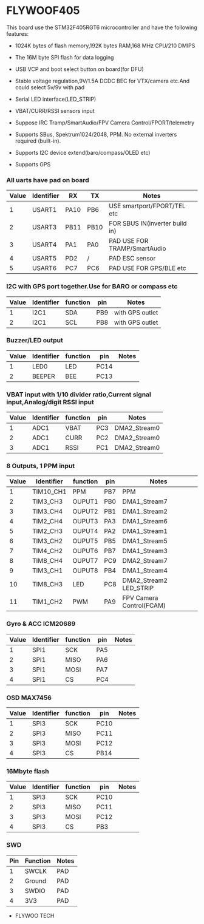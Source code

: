 # FLYWOOF405

This board use the STM32F405RGT6 microcontroller and have the following features:

- 1024K bytes of flash memory,192K bytes RAM,168 MHz CPU/210 DMIPS

- The 16M byte SPI flash for data logging
- USB VCP and boot select button on board(for DFU)
- Stable voltage regulation,9V/1.5A DCDC BEC for VTX/camera etc.And could select 5v/9v with pad
- Serial LED interface(LED_STRIP)
- VBAT/CURR/RSSI sensors input
- Suppose IRC Tramp/SmartAudio/FPV Camera Control/FPORT/telemetry
- Supports SBus, Spektrum1024/2048, PPM. No external inverters required (built-in).
- Supports I2C device extend(baro/compass/OLED etc)
- Supports GPS

### All uarts have pad on board

| Value | Identifier | RX   | TX   | Notes                          |
| ----- | ---------- | ---- | ---- | ------------------------------ |
| 1     | USART1     | PA10 | PB6  | USE smartport/FPORT/TEL etc    |
| 2     | USART3     | PB11 | PB10 | FOR SBUS IN(inverter build in) |
| 3     | USART4     | PA1  | PA0  | PAD USE FOR TRAMP/SmartAudio   |
| 4     | USART5     | PD2  | /    | PAD ESC sensor                 |
| 5     | USART6     | PC7  | PC6  | PAD USE FOR GPS/BLE etc        |

### I2C with GPS port together.Use for BARO or compass etc

| Value | Identifier | function | pin | Notes           |
| ----- | ---------- | -------- | --- | --------------- |
| 1     | I2C1       | SDA      | PB9 | with GPS outlet |
| 2     | I2C1       | SCL      | PB8 | with GPS outlet |

### Buzzer/LED output

| Value | Identifier | function | pin  | Notes |
| ----- | ---------- | -------- | ---- | ----- |
| 1     | LED0       | LED      | PC14 |
| 2     | BEEPER     | BEE      | PC13 |

### VBAT input with 1/10 divider ratio,Current signal input,Analog/digit RSSI input

| Value | Identifier | function | pin | Notes        |
| ----- | ---------- | -------- | --- | ------------ |
| 1     | ADC1       | VBAT     | PC3 | DMA2_Stream0 |
| 2     | ADC1       | CURR     | PC2 | DMA2_Stream0 |
| 3     | ADC1       | RSSI     | PC1 | DMA2_Stream0 |

### 8 Outputs, 1 PPM input

| Value | Identifier | function | pin | Notes                    |
| ----- | ---------- | -------- | --- | ------------------------ |
| 1     | TIM10_CH1  | PPM      | PB7 | PPM                      |
| 2     | TIM3_CH3   | OUPUT1   | PB0 | DMA1_Stream7             |
| 3     | TIM3_CH4   | OUPUT2   | PB1 | DMA1_Stream2             |
| 4     | TIM2_CH4   | OUPUT3   | PA3 | DMA1_Stream6             |
| 5     | TIM2_CH3   | OUPUT4   | PA2 | DMA1_Stream1             |
| 6     | TIM3_CH2   | OUPUT5   | PB5 | DMA1_Stream5             |
| 7     | TIM4_CH2   | OUPUT6   | PB7 | DMA1_Stream3             |
| 8     | TIM8_CH4   | OUPUT7   | PC9 | DMA2_Stream7             |
| 9     | TIM3_CH1   | OUPUT8   | PB4 | DMA1_Stream4             |
| 10    | TIM8_CH3   | LED      | PC8 | DMA2_Stream2 LED_STRIP   |
| 11    | TIM1_CH2   | PWM      | PA9 | FPV Camera Control(FCAM) |

### Gyro & ACC ICM20689

| Value | Identifier | function | pin | Notes |
| ----- | ---------- | -------- | --- | ----- |
| 1     | SPI1       | SCK      | PA5 |
| 2     | SPI1       | MISO     | PA6 |
| 3     | SPI1       | MOSI     | PA7 |
| 4     | SPI1       | CS       | PC4 |

### OSD MAX7456

| Value | Identifier | function | pin  | Notes |
| ----- | ---------- | -------- | ---- | ----- |
| 1     | SPI3       | SCK      | PC10 |
| 2     | SPI3       | MISO     | PC11 |
| 3     | SPI3       | MOSI     | PC12 |
| 4     | SPI3       | CS       | PB14 |

### 16Mbyte flash

| Value | Identifier | function | pin  | Notes |
| ----- | ---------- | -------- | ---- | ----- |
| 1     | SPI3       | SCK      | PC10 |
| 2     | SPI3       | MISO     | PC11 |
| 3     | SPI3       | MOSI     | PC12 |
| 4     | SPI3       | CS       | PB3  |

### SWD

| Pin | Function | Notes |
| --- | -------- | ----- |
| 1   | SWCLK    | PAD   |
| 2   | Ground   | PAD   |
| 3   | SWDIO    | PAD   |
| 4   | 3V3      | PAD   |

- FLYWOO TECH
